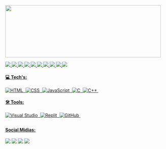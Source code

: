 

##

<div style="display: inline_block">

<a href="https://github.com/lucasgarcia04">
   <p>
  <img width="490" height="165" src="https://github-readme-stats.vercel.app/api?username=lucasgarcia04&show_icons=true&hide_border=false&line_height=20&title_color=f69673&icon_color=1b93c9&show_owner=true"/>
  <p>
    <img src="https://img.shields.io/badge/Overleaf-47A141?style=for-the-badge&logo=Overleaf&logoColor=white"/>
    <img src="https://img.shields.io/badge/HTML-239120?style=for-the-badge&logo=html5&logoColor=white"/>
    <img src="https://img.shields.io/badge/CSS-239120?&style=for-the-badge&logo=css3&logoColor=white"/>
    <img src=" https://img.shields.io/badge/Red%20Hat-EE0000?style=for-the-badge&logo=redhat&logoColor=white"/>
   <img src="https://img.shields.io/badge/MySQL-005C84?style=for-the-badge&logo=mysql&logoColor=white"/>
    <img src="https://img.shields.io/badge/JavaScript-323330?style=for-the-badge&logo=javascript&logoColor=F7DF1E"/>
    <img src="https://img.shields.io/badge/C-00599C?style=for-the-badge&logo=c&logoColor=white"/>
    <img src="https://img.shields.io/badge/Java-ED8B00?style=for-the-badge&logo=openjdk&logoColor=white"/>
    <img src="https://img.shields.io/badge/Bootstrap-563D7C?style=for-the-badge&logo=bootstrap&logoColor=white"/>
    <img src="https://img.shields.io/badge/Spring-6DB33F?style=for-the-badge&logo=spring&logoColor=white"/> 
  </p>
</p>
   <div>
      <h4>💻  Tech's:</h4>
   </div>   
   
   ![HTML](https://img.shields.io/badge/-HTML-0D1117?style=for-the-badge&logo=html5&labelColor=0D1117)&nbsp;
   ![CSS](https://img.shields.io/badge/-CSS-0D1117?style=for-the-badge&logo=CSS3&logoColor=1572B6&labelColor=0D1117)&nbsp;
   ![JavaScript](https://img.shields.io/badge/-JavaScript-0D1117?style=for-the-badge&logo=javascript&labelColor=0D1117&textColor=0D1117)&nbsp;
   ![C](https://img.shields.io/badge/-c-0D1117?style=for-the-badge&logo=c&logoColor=purple&labelColor=0D1117)&nbsp;
   ![C++](https://img.shields.io/badge/-c++-0D1117?style=for-the-badge&logo=cplusplus&logoColor=Purple&labelColor=0D1117&textColor=0D1117)&nbsp;</br>
 
   
   
   <div>
      <h4>🛠  Tools:</h4>
   </div>
  
  ![Visual Studio](https://img.shields.io/badge/-Visual%20Studio-0D1117?style=for-the-badge&logo=visual-studio&logoColor=C8A2C8&labelColor=0D1117)&nbsp;
  ![Replit](https://img.shields.io/badge/-replit-0D1117?style=for-the-badge&logo=replit&logoColor=orange&labelColor=0D1117)&nbsp;
  ![GitHub](https://img.shields.io/badge/-GitHub-0D1117?style=for-the-badge&logo=github&labelColor=0D1117)&nbsp;
   
   
   ##
</div>

<div align="left">
  <div>
      <h4>Social Midias:</h4>
   </div>
      <a href="https://www.instagram.com/lucasfgarcia_/" target="_blank"><img src="https://img.shields.io/badge/-Instagram-%23E4405F?style=for-the-badge&logo=instagram&logoColor=white" target="_blank"></a>
     <a href="" target="_blank"><img src="https://img.shields.io/badge/Discord-7289DA?style=for-the-badge&logo=discord&logoColor=white" target="_blank"></a> 
     <a href = "mailto:lucasferreiragarcia04@gmail.com"><img src="https://img.shields.io/badge/-Gmail-%23333?style=for-the-badge&logo=gmail&logoColor=white" target="_blank"></a>
     <a href="" target="_blank"><img src="https://img.shields.io/badge/-LinkedIn-%230077B5?style=for-the-badge&logo=linkedin&logoColor=white" target="_blank"></a>
   </div>
